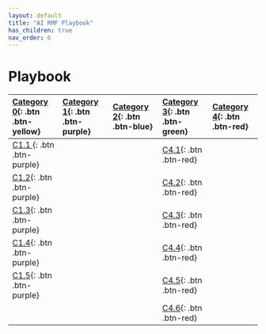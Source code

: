 ```yaml
---
layout: default
title: "AI RMF Playbook"
has_children: true
nav_order: 6
---
```


# Playbook

<div class="code-example" markdown="1">

[Category 0](trustworthy){: .btn .btn-yellow}|[Category 1](map.html){: .btn .btn-purple}|[Category 2](measure){: .btn .btn-blue}|[Category 3](manage){: .btn .btn-green}|[Category 4](govern){: .btn .btn-red}|
|:------|:-------------|:------------------|:------|:------|
| [C1.1     ](context){: .btn .btn-purple} |  |  |[C4.1](http://example.com/){: .btn .btn-red}|
| [C1.2](http://example.com/){: .btn .btn-purple} |  |  |[C4.2](http://example.com/){: .btn .btn-red}|
| [C1.3](http://example.com/){: .btn .btn-purple} |  |   |[C4.3](http://example.com/){: .btn .btn-red}|
| [C1.4](http://example.com/){: .btn .btn-purple} |  |  |[C4.4](http://example.com/){: .btn .btn-red}|
| [C1.5](http://example.com/){: .btn .btn-purple} |  |  |[C4.5](http://example.com/){: .btn .btn-red}|
| |  |  |[C4.6](http://example.com/){: .btn .btn-red}|


</div>

